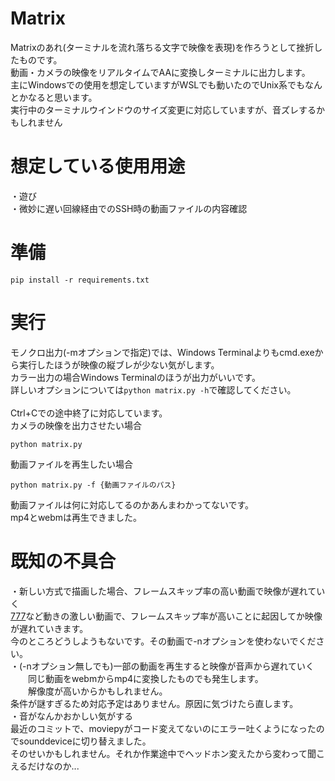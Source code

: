 # Matrix
Matrixのあれ(ターミナルを流れ落ちる文字で映像を表現)を作ろうとして挫折したものです。<br>
動画・カメラの映像をリアルタイムでAAに変換しターミナルに出力します。<br>
主にWindowsでの使用を想定していますがWSLでも動いたのでUnix系でもなんとかなると思います。<br>
実行中のターミナルウインドウのサイズ変更に対応していますが、音ズレするかもしれません
# 想定している使用用途
・遊び<br>
・微妙に遅い回線経由でのSSH時の動画ファイルの内容確認
# 準備
```
pip install -r requirements.txt
```
# 実行
モノクロ出力(-mオプションで指定)では、Windows Terminalよりもcmd.exeから実行したほうが映像の縦ブレが少ない気がします。<br>
カラー出力の場合Windows Terminalのほうが出力がいいです。<br>
詳しいオプションについては`python matrix.py -h`で確認してください。<br><br>
Ctrl+Cでの途中終了に対応しています。<br>
カメラの映像を出力させたい場合
```
python matrix.py
```
動画ファイルを再生したい場合
```
python matrix.py -f {動画ファイルのパス}
```
動画ファイルは何に対応してるのかあんまわかってないです。<br>
mp4とwebmは再生できました。
# 既知の不具合
・新しい方式で描画した場合、フレームスキップ率の高い動画で映像が遅れていく<br>
    [777](https://www.youtube.com/watch?v=xHuXXaXmStk)など動きの激しい動画で、フレームスキップ率が高いことに起因してか映像が遅れていきます。<br>
    今のところどうしようもないです。その動画で-nオプションを使わないでください。<br>
・(-nオプション無しでも)一部の動画を再生すると映像が音声から遅れていく<br>
　　同じ動画をwebmからmp4に変換したものでも発生します。<br>
  　　解像度が高いからかもしれません。<br>
    条件が謎すぎるため対応予定はありません。原因に気づけたら直します。<br>
・音がなんかおかしい気がする<br>
    最近のコミットで、moviepyがコード変えてないのにエラー吐くようになったのでsounddeviceに切り替えました。<br>
    そのせいかもしれません。それか作業途中でヘッドホン変えたから変わって聞こえるだけなのか...
